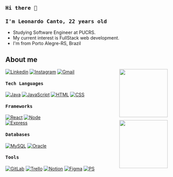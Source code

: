 ### <samp>Hi there 👋</samp>

### <samp> I'm Leonardo Canto, 22 years old </samp>

- Studying Software Engineer at PUCRS.
- My current interest is FullStack web development.
- I'm from Porto Alegre-RS, Brazil
## About me
[![Linkedin](https://img.shields.io/badge/LinkedIn-0077B5?style=for-the-badge&logo=linkedin&logoColor=white)](https://www.linkedin.com/in/leonardo-machado1/)
[![Instagram](https://img.shields.io/badge/Instagram-E4405F?style=for-the-badge&logo=instagram&logoColor=white)](https://www.instagram.com/_leonardocanto/)
[![Gmail](https://img.shields.io/badge/Gmail-D14836?style=for-the-badge&logo=gmail&logoColor=white)](mailto:leonardo.machado785@gmail.com)
<a href="https://github.com/leocanto">
     <img align="right" height="150em" src="https://github-readme-stats.vercel.app/api?username=leocanto&count_private=true&include_all_commits=true&show_icons=true&theme=tokyonight&hide_border=false&show_owner=true"/>
 </a>
 
 

   
#### <samp> Tech Languages </samp>
[![Java](https://img.shields.io/badge/Java-ED8B00?style=for-the-badge&logo=openjdk&logoColor=white)]()
[![JavaScript](https://img.shields.io/badge/JavaScript-323330?style=for-the-badge&logo=javascript&logoColor=F7DF1E)]()
[![HTML](https://img.shields.io/badge/HTML5-E34F26?style=for-the-badge&logo=html5&logoColor=white)]()
[![CSS](https://img.shields.io/badge/CSS3-1572B6?style=for-the-badge&logo=css3&logoColor=white)]()

#### <samp> Frameworks </samp>
[![React](https://img.shields.io/badge/React-20232A?style=for-the-badge&logo=react&logoColor=61DAFB)]()
[![Node](https://img.shields.io/badge/Node.js-43853D?style=for-the-badge&logo=node.js&logoColor=white)]()  
[![Express](https://img.shields.io/badge/Express.js-404D59?style=for-the-badge)]()
 <a href="https://github.com/leocanto">
     <img align="right" height="150em" src="https://github-readme-stats.vercel.app/api/top-langs/?username=leocanto&theme=tokyonight&hide_border=false&&layout=compact"/>
 </a>
 
#### <samp> Databases </samp>
[![MySQL](https://img.shields.io/badge/MySQL-00000F?style=for-the-badge&logo=mysql&logoColor=white)]()
[![Oracle](https://img.shields.io/badge/Oracle-F80000?style=for-the-badge&logo=oracle&logoColor=black)]()

#### <samp> Tools </samp>
[![GitLab](https://img.shields.io/badge/GitLab-330F63?style=for-the-badge&logo=gitlab&logoColor=white)](https://tools.ages.pucrs.br/leonardo.canto)
[![Trello](https://img.shields.io/badge/Trello-0052CC?style=for-the-badge&logo=trello&logoColor=white)]()
[![Notion](https://img.shields.io/badge/Notion-000000?style=for-the-badge&logo=notion&logoColor=white)]()
[![Figma](https://img.shields.io/badge/Figma-F24E1E?style=for-the-badge&logo=figma&logoColor=white)]()
[![PS](https://img.shields.io/badge/Adobe%20Photoshop-31A8FF?style=for-the-badge&logo=Adobe%20Photoshop&logoColor=black)]()


  




 
 
